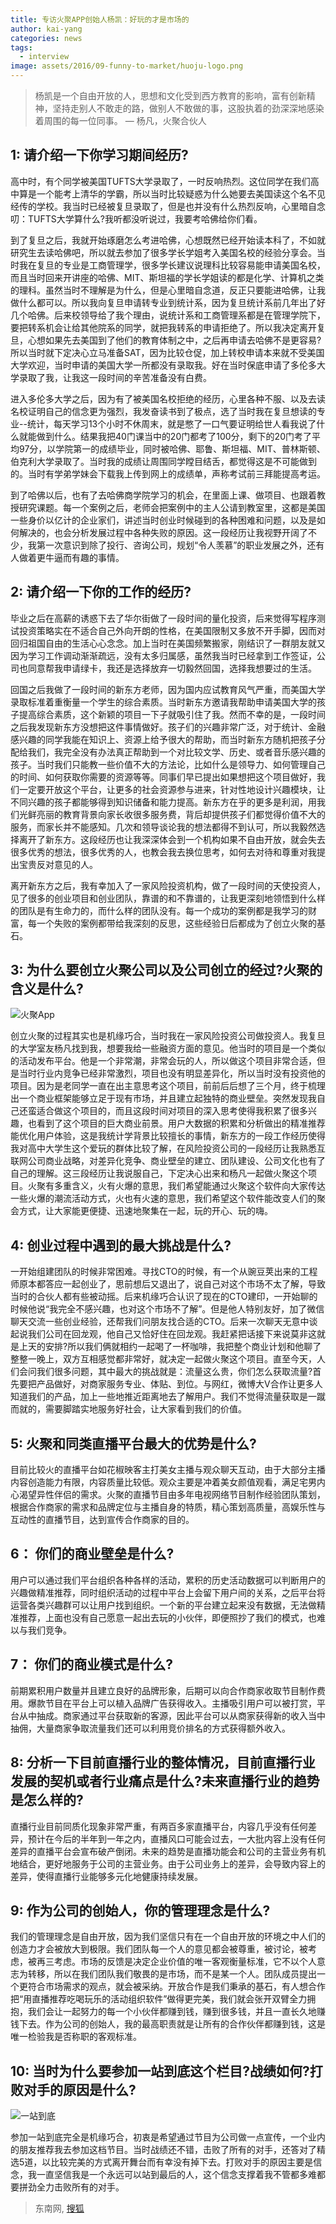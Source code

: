 ```yaml
---
title: 专访火聚APP创始人杨凯：好玩的才是市场的
author: kai-yang
categories: news
tags:
  - interview
image: assets/2016/09-funny-to-market/huoju-logo.png
---
```


> 杨凯是一个自由开放的人，思想和文化受到西方教育的影响，富有创新精神，坚持走别人不敢走的路，做别人不敢做的事，这股执着的劲深深地感染着周围的每一位同事。
> &mdash; 杨凡，火聚合伙人

## 1: 请介绍一下你学习期间经历?

高中时，有个同学被美国TUFTS大学录取了，一时反响热烈。这位同学在我们高中算是一个能考上清华的学霸，所以当时比较疑惑为什么她要去美国读这个名不见经传的学校。我当时已经被复旦录取了，但是也并没有什么热烈反响，心里暗自念叨：TUFTS大学算什么?我听都没听说过，我要考哈佛给你们看。

到了复旦之后，我就开始琢磨怎么考进哈佛，心想既然已经开始读本科了，不如就研究生去读哈佛吧，所以就去参加了很多学长学姐考入美国名校的经验分享会。当时我在复旦的专业是工商管理学，很多学长建议说理科比较容易能申请美国名校，而且当时回来开讲座的哈佛、MIT、斯坦福的学长学姐读的都是化学、计算机之类的理科。虽然当时不理解是为什么，但是心里暗自念道，反正只要能进哈佛，让我做什么都可以。所以我向复旦申请转专业到统计系，因为复旦统计系前几年出了好几个哈佛。后来校领导给了我个理由，说统计系和工商管理系都是在管理学院下，要把转系机会让给其他院系的同学，就把我转系的申请拒绝了。所以我决定离开复旦，心想如果先去美国到了他们的教育体制之中，之后再申请去哈佛不是更容易?所以当时就下定决心立马准备SAT，因为比较仓促，加上转校申请本来就不受美国大学欢迎，当时申请的美国大学一所都没有录取我。好在当时保底申请了多伦多大学录取了我，让我这一段时间的辛苦准备没有白费。

进入多伦多大学之后，因为有了被美国名校拒绝的经历，心里各种不服、以及去读名校证明自己的信念更为强烈，我发奋读书到了极点，选了当时我在复旦想读的专业--统计，每天学习13个小时不休周末，就是憋了一口气要证明给世人看我说了什么就能做到什么。结果我把40门课当中的20门都考了100分，剩下的20门考了平均97分，以学院第一的成绩毕业，同时被哈佛、耶鲁、斯坦福、MIT、普林斯顿、伯克利大学录取了。当时我的成绩让周围同学瞠目结舌，都觉得这是不可能做到的。当时有学弟学妹会下载我上传到网上的成绩单，声称考试前三拜能提高考运。

到了哈佛以后，也有了去哈佛商学院学习的机会，在里面上课、做项目、也跟着教授研究课题。每一个案例之后，老师会把案例中的主人公请到教室里，这都是美国一些身价以亿计的企业家们，讲述当时创业时候碰到的各种困难和问题，以及是如何解决的，也会分析发展过程中各种失败的原因。这一段经历让我视野开阔了不少，我第一次意识到除了投行、咨询公司，规划“令人羡慕”的职业发展之外，还有人做着更牛逼而有趣的事情。

## 2: 请介绍一下你的工作的经历?

毕业之后在高薪的诱惑下去了华尔街做了一段时间的量化投资，后来觉得写程序测试投资策略实在不适合自己外向开朗的性格，在美国限制又多放不开手脚，因而对回归祖国自由的生活心心念念。加上当时在美国频繁搬家，刚结识了一群朋友就又因为学习工作调动渐渐疏远，没有太多归属感，虽然我当时已经拿到工作签证，公司也同意帮我申请绿卡，我还是选择放弃一切毅然回国，选择我想要过的生活。

回国之后我做了一段时间的新东方老师，因为国内应试教育风气严重，而美国大学录取标准着重衡量一个学生的综合素质。当时新东方邀请我帮助申请美国大学的孩子提高综合素质，这个新颖的项目一下子就吸引住了我。然而不幸的是，一段时间之后我发现新东方没想把这件事情做好。孩子们的兴趣非常广泛，对于统计、金融感兴趣的同学我能在知识上、资源上给予很大的帮助，而当时新东方随机把孩子分配给我们，我完全没有办法真正帮助到一个对比较文学、历史、或者音乐感兴趣的孩子。当时我们只能教一些价值不大的方法论，比如什么是领导力、如何管理自己的时间、如何获取你需要的资源等等。同事们早已提出如果想把这个项目做好，我们一定要开放这个平台，让更多的社会资源参与进来，针对性地设计兴趣模块，让不同兴趣的孩子都能够得到知识储备和能力提高。新东方在乎的更多是利润，用我们光鲜亮丽的教育背景向家长收很多服务费，背后却提供孩子们都觉得价值不大的服务，而家长并不能感知。几次和领导谈论我的想法都得不到认可，所以我毅然选择离开了新东方。这段经历也让我深深体会到一个机构如果不自由开放，就会失去很多优秀的想法，很多优秀的人，也教会我去换位思考，如何去对待和尊重对我提出宝贵反对意见的人。

离开新东方之后，我有幸加入了一家风险投资机构，做了一段时间的天使投资人，见了很多的创业项目和创业团队，靠谱的和不靠谱的，让我更深刻地领悟到什么样的团队是有生命力的，而什么样的团队没有。每一个成功的案例都是我学习的财富，每一个失败的案例都带给我深刻的反思，这些经验日后都成为了创立火聚的基石。

## 3: 为什么要创立火聚公司以及公司创立的经过?火聚的含义是什么?

![火聚App](/assets/2016/09-funny-to-market/huoju-app.jpg)

创立火聚的过程其实也是机缘巧合，当时我在一家风险投资公司做投资人。我复旦的大学室友杨凡找到我，想要我给一些融资方面的意见。他当时的项目是一个类似的活动发布平台。他是一个非常潮，非常会玩的人，所以做这个项目非常合适，但是当时行业内竞争已经非常激烈，项目也没有明显差异化，所以当时没有投资他的项目。因为是老同学一直在出主意思考这个项目，前前后后想了三个月，终于梳理出一个商业框架能够立足于现有市场，并且建立起独特的商业壁垒。突然发现我自己还蛮适合做这个项目的，而且这段时间对项目的深入思考使得我积累了很多兴趣，也看到了这个项目的巨大商业前景。用户大数据的积累和分析做出的精准推荐能优化用户体验，这是我统计学背景比较擅长的事情，新东方的一段工作经历使得我对高中大学生这个爱玩的群体比较了解，在风险投资公司的一段经历让我熟悉互联网公司商业战略，对差异化竞争、商业壁垒的建立、团队建设、公司文化也有了自己的理解。这三段经历让我说服自己，下定决心出来和杨凡一起做火聚这个项目。火聚有多重含义，火有火爆的意思，我们希望能通过火聚这个软件向大家传达一些火爆的潮流活动方式，火也有火速的意思，我们希望这个软件能改变人们的聚会方式，让大家能更便捷、迅速地聚集在一起，玩的开心、玩的嗨。

## 4: 创业过程中遇到的最大挑战是什么?

一开始组建团队的时候非常困难。寻找CTO的时候，有一个从豌豆荚出来的工程师原本都答应一起创业了，思前想后又退出了，说自己对这个市场不太了解，导致当时的合伙人都有些被动摇。后来机缘巧合认识了现在的CTO建印，一开始聊的时候他说“我完全不感兴趣，也对这个市场不了解”。但是他人特别友好，加了微信聊天交流一些创业经验，还帮我们问朋友找合适的CTO。后来一次聊天无意中谈起说我们公司在回龙观，他自己又恰好住在回龙观。我赶紧把话接下来说莫非这就是上天的安排?所以我们俩就相约一起喝了一杯咖啡，我把整个商业计划和他聊了整整一晚上，双方互相感觉都非常好，就决定一起做火聚这个项目。直至今天，人们会问我们很多问题，其中最大的挑战就是：流量这么贵，你们怎么获取流量?首先要把产品做好，对商家服务专业、体贴、到位。与网红，微博大V合作让更多人知道我们的产品，加上一些地推近距离地去了解用户。我们不觉得流量获取是一蹴而就的，需要脚踏实地服务好社会，让大家看到我们的价值。

## 5: 火聚和同类直播平台最大的优势是什么?

目前比较火的直播平台如花椒映客主打美女主播与观众聊天互动，由于大部分主播内容创造能力有限，内容质量比较低。观众主要是冲着美女颜值观看，满足宅男内心渴望异性伴侣的需求。火聚的直播节目由多年电视网络节目制作经验团队策划，根据合作商家的需求和品牌定位与主播自身的特质，精心策划高质量，高娱乐性与互动性的直播节目，达到宣传合作商家的目的。

## 6： 你们的商业壁垒是什么?

用户可以通过我们平台组织各种各样的活动，累积的历史活动数据可以判断用户的兴趣做精准推荐，同时组织活动的过程中平台上会留下用户间的关系，之后平台将运营各类兴趣群可以让用户找到组织。一个新的平台建立起来没有数据，无法做精准推荐，上面也没有自己愿意一起出去玩的小伙伴，即便照抄了我们的模式，也难以与我们竞争。

## 7： 你们的商业模式是什么?

前期累积用户数量并且建立良好的品牌形象，后期可以向合作商家收取节目制作费用。爆款节目在平台上可以植入品牌广告获得收入。主播吸引用户可以被打赏，平台从中抽成。商家通过平台获取新的客源，因此平台可以从商家获得新的收入当中抽佣，大量商家争取流量我们还可以利用竞价排名的方式获得额外收入。

## 8: 分析一下目前直播行业的整体情况，目前直播行业发展的契机或者行业痛点是什么?未来直播行业的趋势是怎么样的?

直播行业目前同质化现象非常严重，有两百多家直播平台，内容几乎没有任何差异，预计在今后的半年到一年之内，直播风口可能会过去，一大批内容上没有任何差异的直播平台会宣布破产倒闭。未来的趋势是直播功能会和公司的主营业务有机地结合，更好地服务于公司的主营业务。由于公司业务上的差异，会导致内容上的差异，使得直播行业能够多元化地健康持续发展。

## 9: 作为公司的创始人，你的管理理念是什么?

我们的管理理念是自由开放，因为我们坚信只有在一个自由开放的环境之中人们的创造力才会被放大到极限。我们团队每一个人的意见都会被尊重，被讨论，被考虑，被再三考虑。市场的反馈是决定企业价值的唯一客观衡量标准，它不以个人意志为转移，所以在我们团队我们敬畏的是市场，而不是某一个人。团队成员提出一个更符合市场需求的观点，就会被采纳。开放合作是我们秉承的基石，有人想合作把“用直播推荐吃喝玩乐的活动组织软件”做得更完美，我们就会张开双臂全力拥抱，我们会让一起努力的每一个小伙伴都赚到钱，赚到很多钱，并且一直长久地赚钱下去。作为公司的创始人，我的最高职责就是让所有的合作伙伴都赚到钱，这是唯一检验我是否称职的客观标准。

## 10: 当时为什么要参加一站到底这个栏目?战绩如何?打败对手的原因是什么?

![一站到底](/assets/2016/09-funny-to-market/yizhandaodi-yangkai.jpeg)

参加一站到底完全是机缘巧合，初衷是希望通过节目为公司做一点宣传，一个业内的朋友推荐我去参加这档节目。当时战绩还不错，击败了所有的对手，还答对了精选5道，以比较完美的方式离开舞台而有幸没有掉下去。打败对手的原因主要是信念，我一直坚信我是一个永远可以站到最后的人，这个信念支撑着我不管都多难都要拼劲全力击败所有的对手。


> 东南网, [搜狐](http://roll.sohu.com/20160901/n467198582.shtml)
